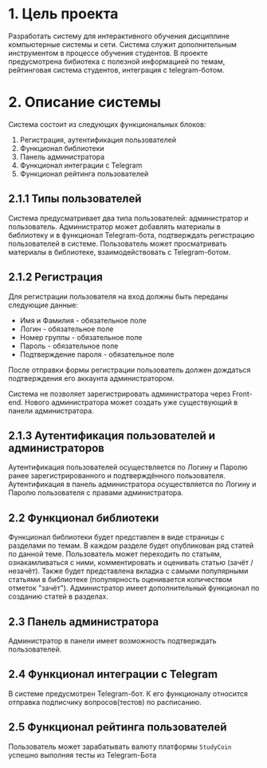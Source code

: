 # 1. Цель проекта

Разработать систему для интерактивного обучения дисциплине компьютерные системы и сети. Система служит дополнительным инструментом в процессе обучения студентов. В проекте предусмотрена бибиотека с полезной информацией по темам, рейтинговая система студентов, интеграция с telegram-ботом.


# 2. Описание системы

Система состоит из следующих функциональных блоков:

 1. Регистрация, аутентификация пользователей
 2. Функционал библиотеки
 3. Панель администратора
 4. Функционал интеграции с Telegram
 5. Функционал рейтинга пользователей

## 2.1.1 Типы пользователей
Система предусматривает два типа пользователей: администратор и пользователь. Администратор может добавлять материалы в библиотеку и в функционал Telegram-бота, подтверждать регистрацию пользователей в системе. Пользователь может просматривать материалы в библиотеке, взаимодействовать с Telegram-ботом.

## 2.1.2 Регистрация
Для регистрации пользователя на вход должны быть переданы следующие данные:
 - Имя и Фамилия - обязательное поле
 - Логин - обязательное поле
 - Номер группы - обязательное поле
 - Пароль - обязательное поле
 - Подтверждение пароля - обязательное поле

После отправки формы регистрации пользователь должен дождаться подтверждения его аккаунта администратором.

Система не позволяет зарегистрировать администратора через Front-end. Нового администратора может создать уже существующий в панели администратора.

## 2.1.3 Аутентификация пользователей и администраторов
Аутентификация пользователей осуществляется по Логину и Паролю ранее зарегистрированного и подтверждённого пользователя. Аутентификация в панель администратора осуществляется по Логину и Паролю пользователя с правами администратора.


## 2.2 Функционал библиотеки
Функционал библиотеки будет представлен в виде страницы с разделами по темам. В каждом разделе будет опубликован ряд статей по данной теме. Пользователь может переходить по статьям, ознакамливаться с ними, комментировать и оценивать статью (зачёт / незачёт). Также будет представлена вкладка с самыми популярными статьями в библиотеке (популярность оценивается количеством отметок "зачёт").
Администратор имеет дополнительный функционал по созданию статей в разделах.

## 2.3 Панель администратора
Администратор в панели имеет возможность подтверждать пользователей.

## 2.4 Функционал интеграции с Telegram
В системе предусмотрен Telegram-бот. К его функционалу относится отправка подписчику вопросов(тестов) по расписанию.

## 2.5 Функционал рейтинга пользователей
Пользователь может зарабатывать валюту платформы `StudyCoin` успешно выполняя тесты из Telegram-Бота
